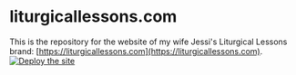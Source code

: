 # liturgicallessons.com

This is the repository for the website of my wife Jessi's Liturgical Lessons brand: [https://liturgicallessons.com](https://liturgicallessons.com). [![Deploy the site](https://github.com/WilStead/liturgicallessonscom/actions/workflows/deploy.yml/badge.svg)](https://github.com/WilStead/liturgicallessonscom/actions/workflows/deploy.yml)
